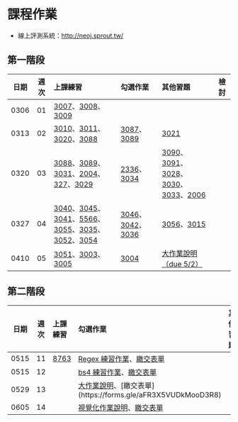 # 課程作業

* 線上評測系統：http://neoj.sprout.tw/

## 第一階段

| 日期  | 週次 | 上課練習                                 | 勾選作業               | 其他習題                                  | 檢討               |
| :---: | :--: | :--------------------------------------- | :----------------- | :----------------------------------- | :--------------- |
| 0306 |  01  | [3007](https://neoj.sprout.tw/problem/3007)、[3008](https://neoj.sprout.tw/problem/3008)、[3009](https://neoj.sprout.tw/problem/3009)| | ||
| 0313 |  02  | [3010](https://neoj.sprout.tw/problem/3010)、[3011](https://neoj.sprout.tw/problem/3011)、[3020](https://neoj.sprout.tw/problem/3020)、[3088](https://neoj.sprout.tw/problem/3088)| [3087](https://neoj.sprout.tw/problem/3087)、[3089](https://neoj.sprout.tw/problem/3089)|[3021](https://neoj.sprout.tw/problem/3021)||
| 0320 |  03  | [3088](https://neoj.sprout.tw/problem/3088)、[3089](https://neoj.sprout.tw/problem/3089)、[3031](https://neoj.sprout.tw/problem/3031)、[2004](https://neoj.sprout.tw/problem/2004)、[327](https://neoj.sprout.tw/problem/327)、[3029](https://neoj.sprout.tw/problem/3029)|[2336](https://neoj.sprout.tw/problem/2336)、[3034](https://neoj.sprout.tw/problem/3034)|[3090](https://neoj.sprout.tw/problem/3090)、[3091](https://neoj.sprout.tw/problem/3091)、[3028](https://neoj.sprout.tw/problem/3028)、[3030](https://neoj.sprout.tw/problem/3030)、[3033](https://neoj.sprout.tw/problem/3033)、[2006](https://neoj.sprout.tw/problem/2006)||
| 0327 |  04  | [3040](https://neoj.sprout.tw/problem/3040)、[3045](https://neoj.sprout.tw/problem/3045)、[3041](https://neoj.sprout.tw/problem/3041)、[5566](https://neoj.sprout.tw/problem/5566)、[3055](https://neoj.sprout.tw/problem/3055)、[3035](https://neoj.sprout.tw/problem/3035)、[3052](https://neoj.sprout.tw/problem/3052)、[3054](https://neoj.sprout.tw/problem/3054)|[3046](https://neoj.sprout.tw/problem/3046)、[3042](https://neoj.sprout.tw/problem/3042)、[3036](https://neoj.sprout.tw/problem/3036)|[3056](https://neoj.sprout.tw/problem/3056)、[3015](https://neoj.sprout.tw/problem/3015)||
| 0410 |  05  | [3051](https://neoj.sprout.tw/problem/3051)、[3003](https://neoj.sprout.tw/problem/3003)、[3005](https://neoj.sprout.tw/problem/3005) |[3004](https://neoj.sprout.tw/problem/3004) | [大作業說明（due 5/2）](https://hackmd.io/J8l8vuQKSqSBpXJidpM0sA?view) |


## 第二階段
| 日期  | 週次 | 上課練習                                 | 勾選作業               | 其他習題                                  | 檢討               |
| :---: | :--: | :--------------------------------------- | :----------------- | :----------------------------------- | :--------------- |
| 0515 |  11  | [8763](https://neoj.sprout.tw/problem/8763/) | [Regex 練習作業](https://hackmd.io/@robert1003/HyI22hhuO)、[繳交表單](https://forms.gle/WTNx5aLMSHypoc1t5) | |
| 0515 |  12  |  | [bs4 練習作業](https://hackmd.io/@pcchou/py2021-scraping)、[繳交表單](https://forms.gle/fLHzYZ9CvxdPussw5) | |
| 0529 |  13  |  | [大作業說明](https://hackmd.io/@bnCOpTWwRZ2THVyx87qBvQ/SJEZlEuO_)、[繳交表單](https://forms.gle/aFR3X5VUDkMooD3R8) | |
| 0605 |  14  |  | [視覺化作業說明](https://hackmd.io/@-TyNLpH6RM-50upth1_LeQ/HkGKgbRFu#/7)、[繳交表單](https://forms.gle/JebCnxcJ8siCysk86) | |
